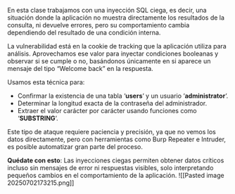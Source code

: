 En esta clase trabajamos con una inyección SQL ciega, es decir, una situación donde la aplicación no muestra directamente los resultados de la consulta, ni devuelve errores, pero su comportamiento cambia dependiendo del resultado de una condición interna.

La vulnerabilidad está en la cookie de tracking que la aplicación utiliza para análisis. Aprovechamos ese valor para inyectar condiciones booleanas y observar si se cumple o no, basándonos únicamente en si aparece un mensaje del tipo “Welcome back” en la respuesta.

Usamos esta técnica para:

- Confirmar la existencia de una tabla ‘**users**‘ y un usuario ‘**administrator**‘.
- Determinar la longitud exacta de la contraseña del administrador.
- Extraer el valor carácter por carácter usando funciones como ‘**SUBSTRING**‘.

Este tipo de ataque requiere paciencia y precisión, ya que no vemos los datos directamente, pero con herramientas como Burp Repeater e Intruder, es posible automatizar gran parte del proceso.

**Quédate con esto**: Las inyecciones ciegas permiten obtener datos críticos incluso sin mensajes de error ni respuestas visibles, solo interpretando pequeños cambios en el comportamiento de la aplicación.
![[Pasted image 20250702173215.png]]
